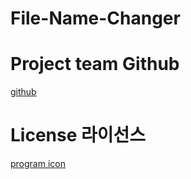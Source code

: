 # File-Name-Changer

# Project team Github

[github](https://github.com/Rainbow-Serbet/File-Name-Changer/blob/main/README.md)

# License 라이선스

[program icon](https://github.com/Rainbow-Serbet/File-Name-Changer/files/6952866/-6892706-4599607.pdf)
